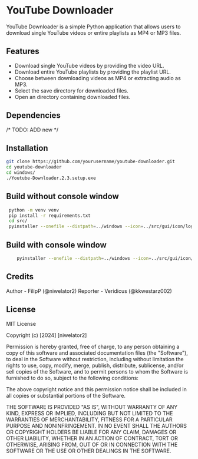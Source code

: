 # YouTube Downloader

YouTube Downloader is a simple Python application that allows users to download single YouTube videos or entire playlists as MP4 or MP3 files.

## Features

- Download single YouTube videos by providing the video URL.
- Download entire YouTube playlists by providing the playlist URL.
- Choose between downloading videos as MP4 or extracting audio as MP3.
- Select the save directory for downloaded files.
- Open an directory  containing downloaded files.


## Dependencies

/*
 TODO: ADD new 
*/

## Installation

```bash
git clone https://github.com/yourusername/youtube-downloader.git
cd youtube-downloader
cd windows/
./Youtube-Downloader.2.3.setup.exe
```

## Build without console window

```bash
 python -m venv venv
 pip install -r requirements.txt
 cd src/
 pyinstaller --onefile --distpath=../windows --icon=../src/gui/icon/logo.ico --name=Youtube-Downloader -y -F --additional-hooks-dir=. --noconsole main.py
```

## Build with console window

```bash
    pyinstaller --onefile --distpath=../windows --icon=../src/gui/icon/logo.ico --name=Youtube-Downloader -y -F --additional-hooks-dir=. main.py
```

## Credits

Author - FilipP (@niwelator2)
Reporter - Veridicus (@kkwestarz002)

## License

MIT License

Copyright (c) [2024] [niwelator2]

Permission is hereby granted, free of charge, to any person obtaining a copy
of this software and associated documentation files (the "Software"), to deal
in the Software without restriction, including without limitation the rights
to use, copy, modify, merge, publish, distribute, sublicense, and/or sell
copies of the Software, and to permit persons to whom the Software is
furnished to do so, subject to the following conditions:

The above copyright notice and this permission notice shall be included in all
copies or substantial portions of the Software.

THE SOFTWARE IS PROVIDED "AS IS", WITHOUT WARRANTY OF ANY KIND, EXPRESS OR
IMPLIED, INCLUDING BUT NOT LIMITED TO THE WARRANTIES OF MERCHANTABILITY,
FITNESS FOR A PARTICULAR PURPOSE AND NONINFRINGEMENT. IN NO EVENT SHALL THE
AUTHORS OR COPYRIGHT HOLDERS BE LIABLE FOR ANY CLAIM, DAMAGES OR OTHER
LIABILITY, WHETHER IN AN ACTION OF CONTRACT, TORT OR OTHERWISE, ARISING FROM,
OUT OF OR IN CONNECTION WITH THE SOFTWARE OR THE USE OR OTHER DEALINGS IN THE
SOFTWARE.
